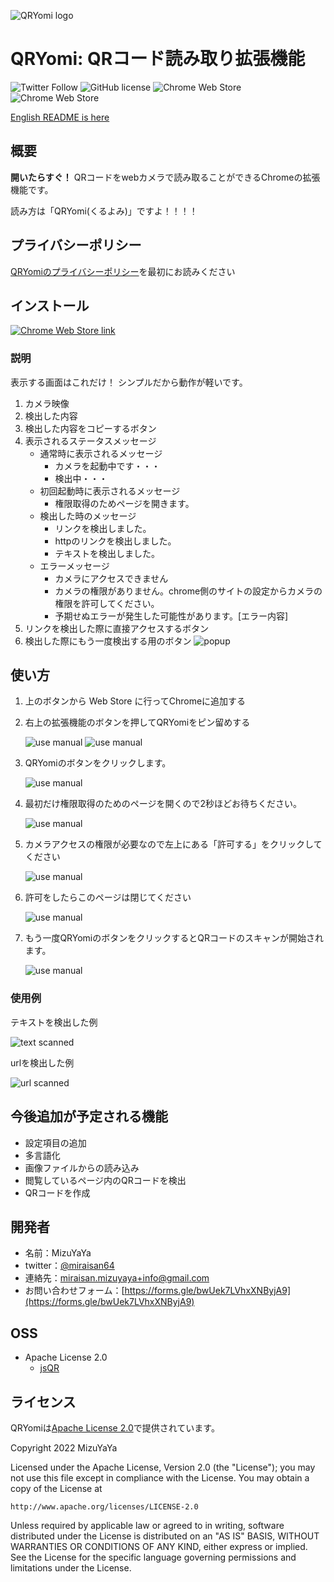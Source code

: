 ![QRYomi logo](src/images/QRYomi_icons/QRYomi_logo.svg)
# QRYomi: QRコード読み取り拡張機能

![Twitter Follow](https://img.shields.io/twitter/follow/miraisan64?label=%40miraisan64&style=social)
![GitHub license](https://img.shields.io/github/license/mizuyaya/QRYomi)
![Chrome Web Store](https://img.shields.io/chrome-web-store/users/nmanfahnbpmfhoddlchncnoemgoieogp)
![Chrome Web Store](https://img.shields.io/chrome-web-store/v/nmanfahnbpmfhoddlchncnoemgoieogp)

[English README is here](./README-en.md)

## 概要
**開いたらすぐ！**
QRコードをwebカメラで読み取ることができるChromeの拡張機能です。

読み方は「QRYomi(くるよみ)」ですよ！！！！

## プライバシーポリシー
[QRYomiのプライバシーポリシー](https://mizuyaya.github.io/QRYomi/PrivacyPolicy)を最初にお読みください

## インストール
[<img src="docs/img/Chrome_download.png" alt="Chrome Web Store link">](https://chrome.google.com/webstore/detail/qryomi/nmanfahnbpmfhoddlchncnoemgoieogp)

### 説明
表示する画面はこれだけ！
シンプルだから動作が軽いです。
1. カメラ映像
2. 検出した内容
3. 検出した内容をコピーするボタン
4. 表示されるステータスメッセージ
   - 通常時に表示されるメッセージ
     - カメラを起動中です・・・
     - 検出中・・・
   - 初回起動時に表示されるメッセージ
     - 権限取得のためページを開きます。
   - 検出した時のメッセージ
     - リンクを検出しました。
     - httpのリンクを検出しました。
     - テキストを検出しました。
   - エラーメッセージ
     - カメラにアクセスできません 
     - カメラの権限がありません。chrome側のサイトの設定からカメラの権限を許可してください。
     - 予期せぬエラーが発生した可能性があります。[エラー内容]
5. リンクを検出した際に直接アクセスするボタン
6. 検出した際にもう一度検出する用のボタン
![popup](docs/img/popup_simple.png)

## 使い方
1. 上のボタンから Web Store に行ってChromeに追加する
   <!-- リリース後「Chromeに追加する」スクショを追加 -->
2. 右上の拡張機能のボタンを押してQRYomiをピン留めする
   
   ![use manual](docs/img/extension_mark.png)
   ![use manual](docs/img/pin.png)
3. QRYomiのボタンをクリックします。
   
   ![use manual](docs/img/popup_btn.png)
4. 最初だけ権限取得のためのページを開くので2秒ほどお待ちください。
   
   ![use manual](docs/img/popup_permission.png)
5. カメラアクセスの権限が必要なので左上にある「許可する」をクリックしてください
   
   ![use manual](docs/img/permission_click.png)
6. 許可をしたらこのページは閉じてください
   
   ![use manual](docs/img/permission_exit.png)
7. もう一度QRYomiのボタンをクリックするとQRコードのスキャンが開始されます。
   
   ![use manual](docs/img/popup.png)
### 使用例
テキストを検出した例

![text scanned](docs/img/QRcode_text_scanned.png) 

urlを検出した例

![url scanned](docs/img/QRcode_url_scanned.png)

## 今後追加が予定される機能
- 設定項目の追加
- 多言語化
- 画像ファイルからの読み込み
- 閲覧しているページ内のQRコードを検出
- QRコードを作成

## 開発者
- 名前：MizuYaYa
- twitter：[@miraisan64](https://twitter.com/miraisan64)
- 連絡先：miraisan.mizuyaya+info@gmail.com
- お問い合わせフォーム：[https://forms.gle/bwUek7LVhxXNByjA9](https://forms.gle/bwUek7LVhxXNByjA9)

## OSS
- Apache License 2.0
  - [jsQR](https://github.com/cozmo/jsQR)

## ライセンス
QRYomiは[Apache License 2.0](http://www.apache.org/licenses/LICENSE-2.0)で提供されています。

Copyright 2022 MizuYaYa

Licensed under the Apache License, Version 2.0 (the "License");
you may not use this file except in compliance with the License.
You may obtain a copy of the License at

    http://www.apache.org/licenses/LICENSE-2.0

Unless required by applicable law or agreed to in writing, software
distributed under the License is distributed on an "AS IS" BASIS,
WITHOUT WARRANTIES OR CONDITIONS OF ANY KIND, either express or implied.
See the License for the specific language governing permissions and
limitations under the License.
